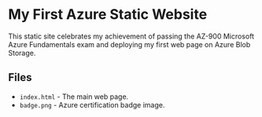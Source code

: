 # My First Azure Static Website

This static site celebrates my achievement of passing the AZ-900 Microsoft Azure Fundamentals exam and deploying my first web page on Azure Blob Storage.

## Files

- `index.html` - The main web page.
- `badge.png` - Azure certification badge image.
